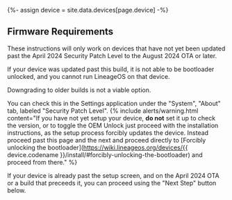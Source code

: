 {%- assign device = site.data.devices[page.device] -%}

## Firmware Requirements

These instructions will only work on devices that have not yet been updated past the April 2024 Security Patch Level to the August 2024 OTA or later.

If your device was updated past this build, it is not able to be bootloader unlocked, and you cannot run LineageOS on that device.

Downgrading to older builds is not a viable option.

You can check this in the Settings application under the "System", "About" tab, labeled "Security Patch Level".
    {% include alerts/warning.html content="If you have not yet setup your device, **do not** set it up to check the version, or to toggle the OEM Unlock just proceed with the installation instructions, as the setup process forcibly updates the device. Instead proceed past this page and the next and proceed directly to [Forcibly unlocking the bootloader](https://wiki.lineageos.org/devices/{{ device.codename }}/install/#forcibly-unlocking-the-bootloader) and proceed from there." %}

If your device is already past the setup screen, and on the April 2024 OTA or a build that preceeds it, you can proceed using the "Next Step" button below.
